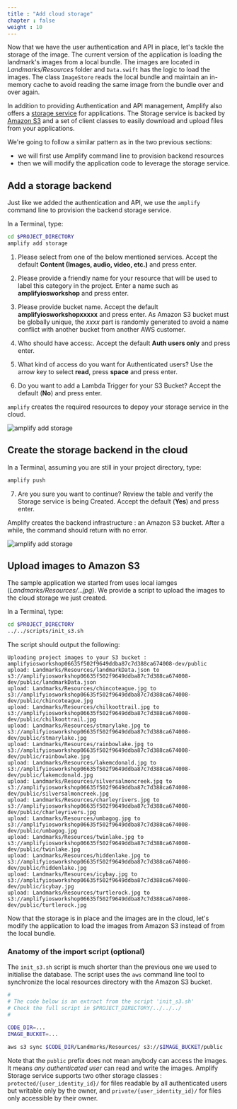 ```yaml
---
title : "Add cloud storage"
chapter : false
weight : 10
---
```


Now that we have the user authentication and API in place, let's tackle the storage of the image.  The current version of the application is loading the landmark's images from a local bundle.  The images are located in *Landmarks/Resources* folder and `Data.swift` has the logic to load the images.  The class `ImageStore` reads the local bundle and maintain an in-memory cache to avoid reading the same image from the bundle over and over again.

In addition to providing Authentication and API management, Amplify also offers a [storage service](https://aws-amplify.github.io/docs/ios/storage) for applications.  The Storage service is backed by [Amazon S3](https://docs.aws.amazon.com/en_pv/AmazonS3/latest/gsg/GetStartedWithS3.html) and a set of client classes to easily download and upload files from your applications.  

We're going to follow a similar pattern as in the two previous sections:

- we will first use Amplify command line to provision backend resources
- then we will modify the application code to leverage the storage service.

## Add a storage backend

Just like we added the authentication and API, we use the `amplify` command line to provision the backend storage service.

In a Terminal, type:

```bash
cd $PROJECT_DIRECTORY
amplify add storage
```

1. Please select from one of the below mentioned services.  Accept the default **Content (Images, audio, video, etc.)** and press enter.

2. Please provide a friendly name for your resource that will be used to label this category in the project.  Enter a name such as **amplifyiosworkshop** and press enter.

3. Please provide bucket name.  Accept the default **amplifyiosworkshopxxxxx**  and press enter.  As Amazon S3 bucket must be globally unique, the *xxxx* part is randomly generated to avoid a name conflict with another bucket from another AWS customer.

4. Who should have access:.  Accept the default **Auth users only** and press enter.

5. What kind of access do you want for Authenticated users?  Use the arrow key to select **read**, press **space** and press enter.

6. Do you want to add a Lambda Trigger for your S3 Bucket? Accept the default (**No**) and press enter.

`amplify` creates the required resources to depoy your storage service in the cloud.

![amplify add storage](/images/50-10-amplify-1.png)

## Create the storage backend in the cloud

In a Terminal, assuming you are still in your project directory, type:

```bash
amplify push
```

7. Are you sure you want to continue? Review the table and verify the Storage service is being Created.  Accept the default (**Yes**) and press enter.

Amplify creates the backend infrastructure : an Amazon S3 bucket.  After a while, the command should return with no error.

![amplify add storage](/images/50-10-amplify-2.png)


## Upload images to Amazon S3

The sample application we started from uses local iamges (*Landmarks/Resources/...jpg*).  We provide a script to upload the images to the cloud storage we just created.  

In a Terminal, type:

```bash
cd $PROJECT_DIRECTORY
../../scripts/init_s3.sh
```

The script should output the following:

```text 
Uploading project images to your S3 bucket : amplifyiosworkshop06635f502f9649ddba87c7d388ca674008-dev/public
upload: Landmarks/Resources/landmarkData.json to s3://amplifyiosworkshop06635f502f9649ddba87c7d388ca674008-dev/public/landmarkData.json
upload: Landmarks/Resources/chincoteague.jpg to s3://amplifyiosworkshop06635f502f9649ddba87c7d388ca674008-dev/public/chincoteague.jpg
upload: Landmarks/Resources/chilkoottrail.jpg to s3://amplifyiosworkshop06635f502f9649ddba87c7d388ca674008-dev/public/chilkoottrail.jpg
upload: Landmarks/Resources/stmarylake.jpg to s3://amplifyiosworkshop06635f502f9649ddba87c7d388ca674008-dev/public/stmarylake.jpg
upload: Landmarks/Resources/rainbowlake.jpg to s3://amplifyiosworkshop06635f502f9649ddba87c7d388ca674008-dev/public/rainbowlake.jpg
upload: Landmarks/Resources/lakemcdonald.jpg to s3://amplifyiosworkshop06635f502f9649ddba87c7d388ca674008-dev/public/lakemcdonald.jpg
upload: Landmarks/Resources/silversalmoncreek.jpg to s3://amplifyiosworkshop06635f502f9649ddba87c7d388ca674008-dev/public/silversalmoncreek.jpg
upload: Landmarks/Resources/charleyrivers.jpg to s3://amplifyiosworkshop06635f502f9649ddba87c7d388ca674008-dev/public/charleyrivers.jpg
upload: Landmarks/Resources/umbagog.jpg to s3://amplifyiosworkshop06635f502f9649ddba87c7d388ca674008-dev/public/umbagog.jpg
upload: Landmarks/Resources/twinlake.jpg to s3://amplifyiosworkshop06635f502f9649ddba87c7d388ca674008-dev/public/twinlake.jpg
upload: Landmarks/Resources/hiddenlake.jpg to s3://amplifyiosworkshop06635f502f9649ddba87c7d388ca674008-dev/public/hiddenlake.jpg
upload: Landmarks/Resources/icybay.jpg to s3://amplifyiosworkshop06635f502f9649ddba87c7d388ca674008-dev/public/icybay.jpg
upload: Landmarks/Resources/turtlerock.jpg to s3://amplifyiosworkshop06635f502f9649ddba87c7d388ca674008-dev/public/turtlerock.jpg
```

Now that the storage is in place and the images are in the cloud, let's modify the application to load the images from Amazon S3 instead of from the local bundle.

### Anatomy of the import script (optional) 

The `init_s3.sh` script is much shorter than the previous one we used to initialise the database.  The script uses the `aws` command line tool to synchronize the local resources directory with the Amazon S3 bucket.

```bash
#
# The code below is an extract from the script 'init_s3.sh'
# Check the full script in $PROJECT_DIRECTORY/../../../
#

CODE_DIR=...
IMAGE_BUCKET=...

aws s3 sync $CODE_DIR/Landmarks/Resources/ s3://$IMAGE_BUCKET/public
```

Note that the `public` prefix does not mean anybody can access the images.  It means *any authenticated user* can read and write the images.  Amplify Storage service supports two other storage classes : `protected/{user_identity_id}/` for files readable by all authenticated users but writable only by the owner, and `private/{user_identity_id}/` for files only accessible by their owner.